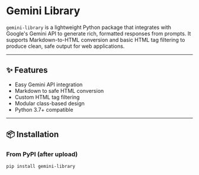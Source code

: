 # Gemini Library

`gemini-library` is a lightweight Python package that integrates with Google's Gemini API to generate rich, formatted responses from prompts. It supports Markdown-to-HTML conversion and basic HTML tag filtering to produce clean, safe output for web applications.

---

## ✨ Features

- Easy Gemini API integration
- Markdown to safe HTML conversion
- Custom HTML tag filtering
- Modular class-based design
- Python 3.7+ compatible

---

## 📦 Installation

### From PyPI (after upload)
```bash
pip install gemini-library
